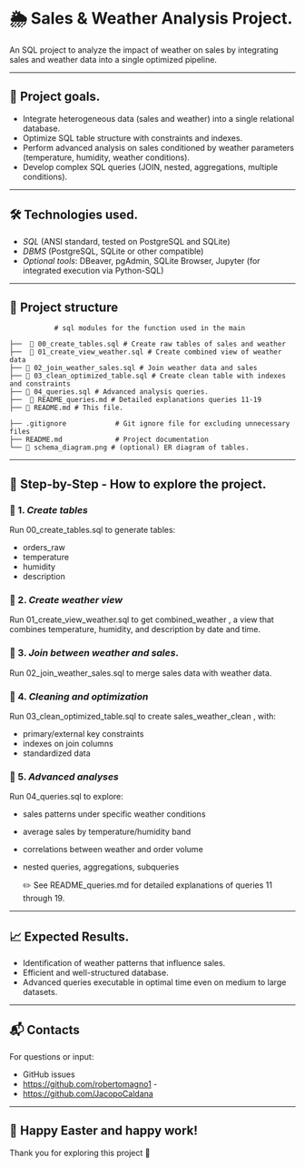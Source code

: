 # 🌦️ Sales & Weather Analysis Project.
An SQL project to analyze the impact of weather on sales by integrating sales and weather data into a single optimized pipeline.

---

## 📌 Project goals.

- Integrate heterogeneous data (sales and weather) into a single relational database.
- Optimize SQL table structure with constraints and indexes.
- Perform advanced analysis on sales conditioned by weather parameters (temperature, humidity, weather conditions).
- Develop complex SQL queries (JOIN, nested, aggregations, multiple conditions).

---

## 🛠️ Technologies used.

- *SQL* (ANSI standard, tested on PostgreSQL and SQLite)
- *DBMS* (PostgreSQL, SQLite or other compatible)
- *Optional tools*: DBeaver, pgAdmin, SQLite Browser, Jupyter (for integrated execution via Python-SQL)

---

## 📁 Project structure




               # sql modules for the function used in the main 

	├──  📜 00_create_tables.sql # Create raw tables of sales and weather
 	├──  📜 01_create_view_weather.sql # Create combined view of weather data
 	├── 📜 02_join_weather_sales.sql # Join weather data and sales
 	├── 📜 03_clean_optimized_table.sql # Create clean table with indexes and constraints
 	├── 📜 04_queries.sql # Advanced analysis queries.
 	├──  📜 README_queries.md # Detailed explanations queries 11-19
	├── 📜 README.md # This file.
        	
	├── .gitignore            # Git ignore file for excluding unnecessary files
	├── README.md             # Project documentation
	└── 📜 schema_diagram.png # (optional) ER diagram of tables.



---

## 🧭 Step-by-Step - How to explore the project.

### 🔹 1. *Create tables*
Run 00_create_tables.sql to generate tables:
- orders_raw
- temperature
- humidity
- description

### 🔹 2. *Create weather view*
Run 01_create_view_weather.sql to get combined_weather , a view that combines temperature, humidity, and description by date and time.

### 🔹 3. *Join between weather and sales*.
Run 02_join_weather_sales.sql to merge sales data with weather data.

### 🔹 4. *Cleaning and optimization*
Run 03_clean_optimized_table.sql to create sales_weather_clean , with:
- primary/external key constraints
- indexes on join columns
- standardized data

### 🔹 5. *Advanced analyses*
Run 04_queries.sql to explore:
- sales patterns under specific weather conditions
- average sales by temperature/humidity band
- correlations between weather and order volume
- nested queries, aggregations, subqueries

	✏️ See README_queries.md for detailed explanations of queries 11 through 19.

---

## 📈 Expected Results.

- Identification of weather patterns that influence sales.
- Efficient and well-structured database.
- Advanced queries executable in optimal time even on medium to large datasets.

---

## 📬 Contacts

For questions or input:
- GitHub issues
- https://github.com/robertomagno1 -
- https://github.com/JacopoCaldana

---

## 🐣 Happy Easter and happy work!  
Thank you for exploring this project 🌱





